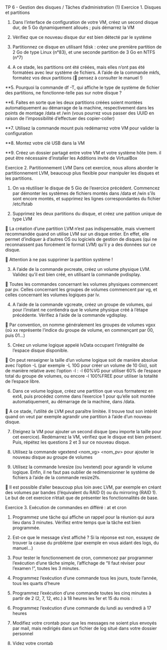 
TP 6 - Gestion des disques / Tâches d’administration (1)
Exercice 1. Disques et partitions
1. Dans l’interface de configuration de votre VM, créez un second disque dur, de 5 Go dynamiquement alloués ; puis démarrez la VM

2. Vérifiez que ce nouveau disque dur est bien détecté par le système

3. Partitionnez ce disque en utilisant fdisk : créez une première partition de 2 Go de type Linux (n°83), et une seconde partition de 3 Go en NTFS (n°7)

4. A ce stade, les partitions ont été créées, mais elles n’ont pas été formatées avec leur système de fichiers. A l’aide de la commande mkfs, formatez vos deux partitions ( pensez à consulter le manuel !)

**5. Pourquoi la commande df -T, qui affiche le type de système de fichier des partitions, ne fonctionne-telle pas sur notre disque ?

**6. Faites en sorte que les deux partitions créées soient montées automatiquement au démarrage de la machine, respectivement dans les points de montage /data et /win (vous pourrez vous passer des UUID en raison de l’impossibilité d’effectuer des copier-coller)

**7. Utilisez la commande mount puis redémarrez votre VM pour valider la configuration

**8. Montez votre clé USB dans la VM

**9. Créez un dossier partagé entre votre VM et votre système hôte (rem. il peut être nécessaire d’installer les Additions invité de VirtualBox

Exercice 2. Partitionnement LVM
Dans cet exercice, nous allons aborder le partitionnement LVM, beaucoup plus flexible pour manipuler les disques et les partitions.

1. On va réutiliser le disque de 5 Gio de l’exercice précédent. Commencez par démonter les systèmes de fichiers montés dans /data et /win s’ils sont encore montés, et supprimez les lignes correspondantes du fichier /etc/fstab

2. Supprimez les deux partitions du disque, et créez une patition unique de type LVM

 La création d’une partition LVM n’est pas indispensable, mais vivement recommandée quand on utilise LVM sur un disque entier. En effet, elle permet d’indiquer à d’autres OS ou logiciels de gestion de disques (qui ne reconnaissent pas forcément le format LVM) qu’il y a des données sur ce disque.

 Attention à ne pas supprimer la partition système !

3. A l’aide de la commande pvcreate, créez un volume physique LVM. Validez qu’il est bien créé, en utilisant la commande pvdisplay.

 Toutes les commandes concernant les volumes physiques commencent par pv. Celles concernant les groupes de volumes commencent par vg, et celles concernant les volumes logiques par lv.

4. A l’aide de la commande vgcreate, créez un groupe de volumes, qui pour l’instant ne contiendra que le volume physique créé à l’étape précédente. Vérifiez à l’aide de la commande vgdisplay.

 Par convention, on nomme généralement les groupes de volumes vgxx (où xx représente l’indice du groupe de volume, en commençant par 00, puis 01...)

5. Créez un volume logique appelé lvData occupant l’intégralité de l’espace disque disponible.

 On peut renseigner la taille d’un volume logique soit de manière absolue avec l’option -L (par exemple -L 10G pour créer un volume de 10 Gio), soit de manière relative avec l’option -l : -l 60%VG pour utiliser 60% de l’espace total du groupe de volumes, ou encore -l 100%FREE pour utiliser la totalité de l’espace libre.

6. Dans ce volume logique, créez une partition que vous formaterez en ext4, puis procédez comme dans l’exercice 1 pour qu’elle soit montée automatiquement, au démarrage de la machine, dans /data.

 A ce stade, l’utilité de LVM peut paraître limitée. Il trouve tout son intérêt quand on veut par exemple agrandir une partition à l’aide d’un nouveau disque.

7. Eteignez la VM pour ajouter un second disque (peu importe la taille pour cet exercice). Redémarrez la VM, vérifiez que le disque est bien présent. Puis, répétez les questions 2 et 3 sur ce nouveau disque.

8. Utilisez la commande vgextend <nom_vg> <nom_pv> pour ajouter le nouveau disque au groupe de volumes

9. Utilisez la commande lvresize (ou lvextend) pour agrandir le volume logique. Enfin, il ne faut pas oublier de redimensionner le système de fichiers à l’aide de la commande resize2fs.

 Il est possible d’aller beaucoup plus loin avec LVM, par exemple en créant des volumes par bandes (l’équivalent du RAID 0) ou du mirroring (RAID 1). Le but de cet exercice n’était que de présenter les fonctionnalités de base.

Exercice 3. Exécution de commandes en différé : at et cron
1. Programmez une tâche qui affiche un rappel pour la réunion qui aura lieu dans 3 minutes. Vérifiez entre temps que la tâche est bien programmée.

2. Est-ce que le message s’est affiché ? Si la réponse est non, essayez de trouver la cause du problème (par exemple en vous aidant des logs, du manuel...)

3. Pour tester le fonctionnement de cron, commencez par programmer l’exécution d’une tâche simple, l’affichage de “Il faut réviser pour l’examen !”, toutes les 3 minutes.

4. Programmez l’exécution d’une commande tous les jours, toute l’année, tous les quarts d’heure

5. Programmez l’exécution d’une commande toutes les cinq minutes à partir de 2 (2, 7, 12, etc.) à 18 heures les 1er et 15 du mois :

6. Programmez l’exécution d’une commande du lundi au vendredi à 17 heures

7. Modifiez votre crontab pour que les messages ne soient plus envoyés par mail, mais redirigés dans un fichier de log situé dans votre dossier personnel

8. Videz votre crontab
